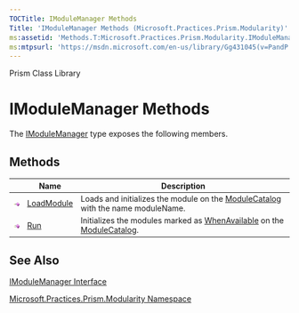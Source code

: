 ```yaml
---
TOCTitle: IModuleManager Methods
Title: 'IModuleManager Methods (Microsoft.Practices.Prism.Modularity)'
ms:assetid: 'Methods.T:Microsoft.Practices.Prism.Modularity.IModuleManager'
ms:mtpsurl: 'https://msdn.microsoft.com/en-us/library/Gg431045(v=PandP.50)'
---
```


Prism Class Library

IModuleManager Methods
======================

The [IModuleManager](https://msdn.microsoft.com/library/microsoft.practices.prism.modularity.imodulemanager) type exposes the following members.

Methods
-------

<span id="methodTableToggle"></span>
<table>

<thead>
<tr class="header">
<th> </th>
<th>Name</th>
<th>Description</th>
</tr>
</thead>
<tbody>
<tr class="odd">
<td><img src="images/public-method.gif" title="Public method" /></td>
<td><a href="https://msdn.microsoft.com/library/microsoft.practices.prism.modularity.imodulemanager.loadmodule(system.string)">LoadModule</a></td>
<td><div class="summary">
Loads and initializes the module on the <a href="https://msdn.microsoft.com/library/microsoft.practices.prism.modularity.modulecatalog">ModuleCatalog</a> with the name moduleName.
</div></td>
</tr>
<tr class="even">
<td><img src="images/public-method.gif" title="Public method" /></td>
<td><a href="https://msdn.microsoft.com/library/microsoft.practices.prism.modularity.imodulemanager.run">Run</a></td>
<td><div class="summary">
Initializes the modules marked as <a href="https://msdn.microsoft.com/library/microsoft.practices.prism.modularity.initializationmode">WhenAvailable</a> on the <a href="https://msdn.microsoft.com/library/microsoft.practices.prism.modularity.modulecatalog">ModuleCatalog</a>.
</div></td>
</tr>
</tbody>
</table>

See Also
--------


[IModuleManager Interface](https://msdn.microsoft.com/library/microsoft.practices.prism.modularity.imodulemanager)

[Microsoft.Practices.Prism.Modularity Namespace](https://msdn.microsoft.com/library/microsoft.practices.prism.modularity)
